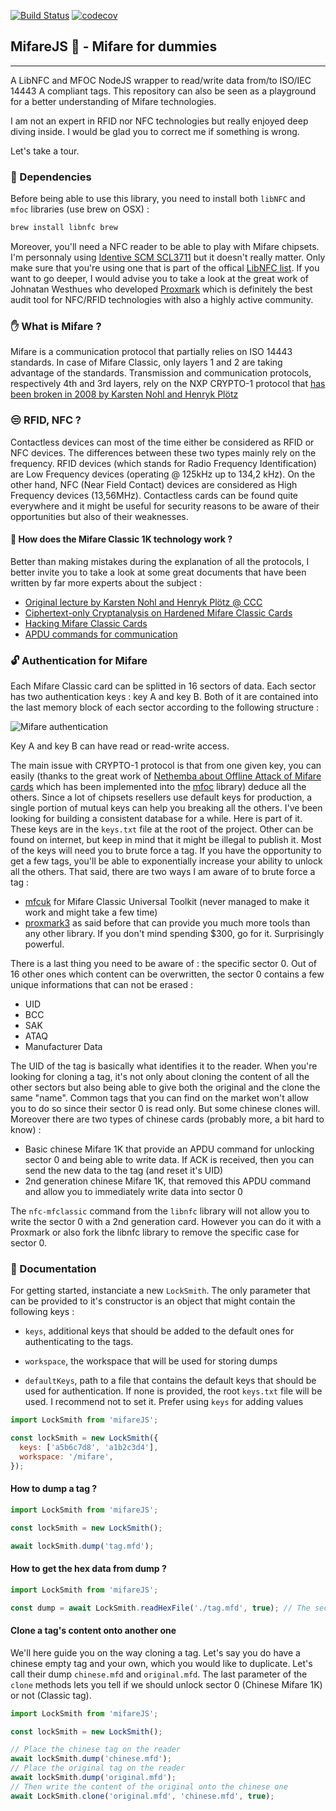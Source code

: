 [![Build Status](https://travis-ci.org/emaincourt/MifareJS.svg?branch=master)](https://travis-ci.org/emaincourt/MifareJS) [![codecov](https://codecov.io/gh/emaincourt/MifareJS/branch/master/graph/badge.svg)](https://codecov.io/gh/emaincourt/MifareJS)

## MifareJS :pig:  - Mifare for dummies

***

A LibNFC and MFOC NodeJS wrapper to read/write data from/to ISO/IEC 14443 A compliant tags. This repository can also be seen as a playground for a better understanding of Mifare technologies.

I am not an expert in RFID nor NFC technologies but really enjoyed deep diving inside. I would be glad you to correct me if something is wrong.

Let's take a tour.

### :dolls: Dependencies

Before being able to use this library, you need to install both `libNFC` and `mfoc` libraries (use brew on OSX) :

```bash
brew install libnfc brew
```

Moreover, you'll need a NFC reader to be able to play with Mifare chipsets. I'm personnaly using [Identive SCM SCL3711](https://www.amazon.fr/Identive-905169-SCM-SCL3711-USB/dp/B00G6G1WH2) but it doesn't really matter. Only make sure that you're using one that is part of the offical [LibNFC list](http://nfc-tools.org/index.php?title=Devices_compatibility_matrix). If you want to go deeper, I would advise you to take a look at the great work of Johnatan Westhues who developed [Proxmark](https://github.com/Proxmark/proxmark3/wiki) which is definitely the best audit tool for NFC/RFID technologies with also a highly active community.

### :hand: What is Mifare ?

Mifare is a communication protocol that partially relies on ISO 14443 standards. In case of Mifare Classic, only layers 1 and 2 are taking advantage of the standards. Transmission and communication protocols, respectively 4th and 3rd layers, rely on the NXP CRYPTO-1 protocol that [has been broken in 2008 by Karsten Nohl and Henryk Plötz](https://www.blackhat.com/presentations/bh-usa-08/Nohl/BH_US_08_Nohl_Mifare.pdf)

### :unamused: RFID, NFC ?

Contactless devices can most of the time either be considered as RFID or NFC devices. The differences between these two types mainly rely on the frequency. RFID devices (which stands for Radio Frequency Identification) are Low Frequency devices (operating @ 125kHz up to 134,2 kHz). On the other hand, NFC (Near Field Contact) devices are considered as High Frequency devices (13,56MHz). Contactless cards can be found quite everywhere and it might be useful for security reasons to be aware of their opportunities but also of their weaknesses.

#### :mag_right: How does the Mifare Classic 1K technology work ?

Better than making mistakes during the explanation of all the protocols, I better invite you to take a look at some great documents that have been written by far more experts about the subject :
- [Original lecture by Karsten Nohl and Henryk Plötz @ CCC ](https://events.ccc.de/congress/2008/Fahrplan/attachments/1241_081229.25C3.RFIDSecurity.pdf)
- [Ciphertext-only Cryptanalysis on Hardened Mifare Classic
Cards](http://www.cs.ru.nl/~rverdult/Ciphertext-only_Cryptanalysis_on_Hardened_Mifare_Classic_Cards-CCS_2015.pdf)
- [Hacking Mifare Classic Cards](https://www.blackhat.com/docs/sp-14/materials/arsenal/sp-14-Almeida-Hacking-MIFARE-Classic-Cards-Slides.pdf)
- [APDU commands for communication](http://read.pudn.com/downloads157/doc/701059/Mifare%20APDU.pdf)

### :unlock: Authentication for Mifare

Each Mifare Classic card can be splitted in 16 sectors of data. Each sector has two authentication keys : key A and key B. Both of it are contained into the last memory block of each sector according to the following structure :

![Mifare authentication](https://img4.hostingpics.net/pics/613126Capturedecran20170809a181719.png)

Key A and key B can have read or read-write access.

The main issue with CRYPTO-1 protocol is that from one given key, you can easily (thanks to the great work of [Nethemba about Offline Attack of Mifare cards](https://nethemba.com/resources/mifare-classic-slides.pdf) which has been implemented into the [mfoc](https://github.com/nfc-tools/mfoc) library) deduce all the others. Since a lot of chipsets resellers use default keys for production, a single portion of mutual keys can help you breaking all the others. I've been looking for building a consistent database for a while. Here is part of it. These keys are in the `keys.txt` file at the root of the project. Other can be found on internet, but keep in mind that it might be illegal to publish it. Most of the keys will need you to brute force a tag. If you have the opportunity to get a few tags, you'll be able to exponentially increase your ability to unlock all the others. That said, there are two ways I am aware of to brute force a tag :

- [mfcuk](https://github.com/nfc-tools/mfcuk) for Mifare Classic Universal Toolkit (never managed to make it work and might take a few time)
- [proxmark3](https://store.ryscc.com/) as said before that can provide you much more tools than any other library. If you don't mind spending $300, go for it. Surprisingly powerful.

There is a last thing you need to be aware of : the specific sector 0. Out of 16 other ones which content can be overwritten, the sector 0 contains a few unique informations that can not be erased :

- UID
- BCC
- SAK
- ATAQ
- Manufacturer Data

The UID of the tag is basically what identifies it to the reader. When you're looking for cloning a tag, it's not only about cloning the content of all the other sectors but also being able to give both the original and the clone the same "name". Common tags that you can find on the market won't allow you to do so since their sector 0 is read only. But some chinese clones will. Moreover there are two types of chinese cards (probably more, a bit hard to know) :

- Basic chinese Mifare 1K that provide an APDU command for unlocking sector 0 and being able to write data. If ACK is received, then you can send the new data to the tag (and reset it's UID)
- 2nd generation chinese Mifare 1K, that removed this APDU command and allow you to immediately write data into sector 0

The `nfc-mfclassic` command from the `libnfc` library will not allow you to write the sector 0 with a 2nd generation card. However you can do it with a Proxmark or also fork the libnfc library to remove the specific case for sector 0.

### :notebook_with_decorative_cover: Documentation

For getting started, instanciate a new `LockSmith`. The only parameter that can be provided to it's constructor is an object that might contain the following keys :

- `keys`, additional keys that should be added to the default ones for authenticating to the tags.

- `workspace`, the workspace that will be used for storing dumps

- `defaultKeys`, path to a file that contains the default keys that should be used for authentication. If none is provided, the root `keys.txt` file will be used. I recommend not to set it. Prefer using `keys` for adding values

```javascript
import LockSmith from 'mifareJS';

const lockSmith = new LockSmith({
  keys: ['a5b6c7d8', 'a1b2c3d4'],
  workspace: '/mifare',
});
```

#### How to dump a tag ?

```javascript
import LockSmith from 'mifareJS';

const lockSmith = new LockSmith();

await lockSmith.dump('tag.mfd');
```

#### How to get the hex data from dump ?

```javascript
import LockSmith from 'mifareJS';

const dump = await LockSmith.readHexFile('./tag.mfd', true); // The second parameter can be set to false if you don't want the hex content to be displayed in standard output
```

#### Clone a tag's content onto another one

We'll here guide you on the way cloning a tag. Let's say you do have a chinese empty tag and your own, which you would like to duplicate. Let's call their dump `chinese.mfd` and `original.mfd`. The last parameter of the `clone` methods lets you tell if we should unlock sector 0 (Chinese Mifare 1K) or not (Classic tag).

```javascript
import LockSmith from 'mifareJS';

const lockSmith = new LockSmith();

// Place the chinese tag on the reader
await lockSmith.dump('chinese.mfd');
// Place the original tag on the reader
await lockSmith.dump('original.mfd');
// Then write the content of the original onto the chinese one
await LockSmith.clone('original.mfd', 'chinese.mfd', true);

```
